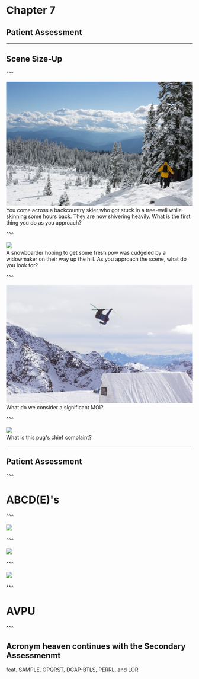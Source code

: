 # Chapter 7
## Patient Assessment

---

## Scene Size-Up

^^^

![](./static/images/markdown/milo-mcdowell-2491.jpg)  
You come across a backcountry skier who got stuck in a tree-well while skinning some hours back. They are now shivering heavily. What is the first thing you do as you approach?  


^^^

![](./static/images/markdown/lukas-neasi-65748.jpg)  
A snowboarder hoping to get some fresh pow was cudgeled by a widowmaker on their way up the hill. As you approach the scene, what do you look for?  


^^^

![](./static/images/markdown/jorg-angeli-128760.jpg)  
What do we consider a significant MOI?  


^^^

![](./static/images/markdown/matthew-henry-58760.jpg)  
What is this pug's chief complaint?  


---

## Patient Assessment

^^^

# ABCD(E)'s

^^^

![](https://media.giphy.com/media/BJHCwWAUcfwC4/giphy.gif)

^^^

![](https://media.giphy.com/media/IwYXRW8IXRftS/giphy.gif)

^^^

![](https://media.giphy.com/media/l378tRIVIB8HaMiac/giphy.gif)

^^^

# AVPU

^^^

## Acronym heaven continues with the Secondary Assessmenmt  
feat. SAMPLE, OPQRST, DCAP-BTLS, PERRL, and LOR  
